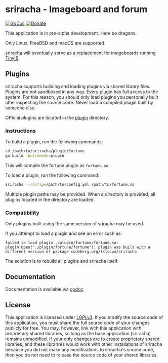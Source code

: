# sriracha - Imageboard and forum
[![GoDoc](https://codeberg.org/tslocum/godoc-static/raw/branch/main/badge.svg)](https://pkg.go.dev/codeberg.org/tslocum/sriracha#section-documentation)
[![Donate](https://img.shields.io/liberapay/receives/rocket9labs.com.svg?logo=liberapay)](https://liberapay.com/rocket9labs.com)

This application is in pre-alpha development. Here be dragons.

Only Linux, FreeBSD and macOS are supported.

sriracha will eventually serve as a replacement for imageboards running [TinyIB](https://codeberg.org/tslocum/tinyib).

## Plugins

sriracha supports building and loading plugins via shared library files. Plugins
are not sandboxed in any way. Every plugin has full access to the system. For
this reason, you should only load plugins you personally built after inspecting
the source code. Never load a compiled plugin built by someone else.

Official plugins are located in the [plugin](https://codeberg.org/tslocum/sriracha/src/branch/main/plugin)
directory.

### Instructions

To build a plugin, run the following commands:

```bash
cd /path/to/sriracha/plugin/fortune
go build -buildmode=plugin
```

This will compile the fortune plugin as `fortune.so`.

To load a plugin, run the following command:

```bash
sriracha --config=/path/to/config.yml /path/to/fortune.so
```

Multiple plugin paths may be provided. When a directory is provided, all plugins
located in the directory are loaded.

### Compatibility

Only plugins built using the same version of sriracha may be used.

If you attempt to load a plugin and see an error such as:

```
failed to load plugin ./plugin/fortune/fortune.so: plugin.Open("./plugin/fortune/fortune"): plugin was built with a different version of package codeberg.org/tslocum/sriracha
```

The solution is to rebuild all plugins and sriracha itself.

## Documentation

Documentation is available via [godoc](https://pkg.go.dev/codeberg.org/tslocum/sriracha#section-documentation).

## License

This application is licensed under [LGPLv3](https://codeberg.org/tslocum/sriracha/src/branch/main/LICENSE).
If you modify the source code of this application, you must share the full
source code of your changes publicly for free. You may, however, link with this
application with proprietary shared libraries, so long as the base application
(sriracha) remains unmodified. If your only changes are to create proprietary
shared libraries, and these librarires would work with other installations of
sriracha because you did not make any modifications to sriracha's source code,
then you do not need to release the source code of your shared libraries.

